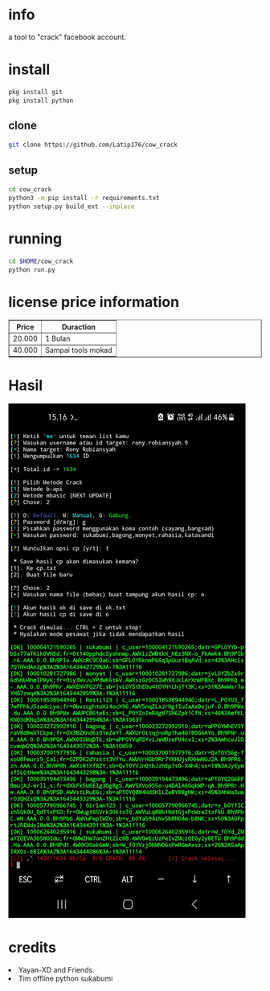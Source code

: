 # info
a tool to "crack" facebook account.
# install
```BASH
pkg install git
pkg install python
```
## clone
```BASH
git clone https://github.com/Latip176/cow_crack
```
## setup
```BASH
cd cow_crack
python3 -m pip install -r requirements.txt
python setup.py build_ext --inplace
```
# running
```BASH
cd $HOME/cow_crack
python run.py
```
# license price information
<table border="1">
<tr>
<th>Price</th>
<th>Duraction</th>
</tr>
<tr>
<td>20.000</td>
<td>1 Bulan</td>
</tr>
<tr>
<td>40.000</td>
<td>Sampai tools mokad</td>
</tr>
</table>
<h1>Hasil</h1>
<img src="img/Screenshot_20220129-151655_Termux.jpg">
<h1>credits</h1>
<li>Yayan-XD and Friends. </li>
<li>Tim offline python sukabumi</li>
